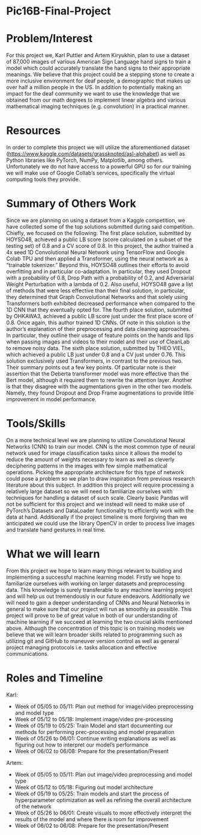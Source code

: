 # Pic16B-Final-Project

# Problem/Interest
For this project we, Karl Puttler and Artem Kiryukhin,  plan to use a dataset of 87,000 images of various American Sign Language hand signs to train a model which could accurately translate the hand signs to their appropriate meanings. We believe that this project could be a stepping stone to create a more inclusive environment for deaf people, a demographic that makes up over half a million people in the US. In addition to potentially making an impact for the deaf community we want to use the knowledge that we obtained from our math degrees to implement linear algebra and various mathematical imaging techniques (e.g. convolution) in a practical manner. 
# Resources
In order to complete this project we will utilize the aforementioned dataset (https://www.kaggle.com/datasets/grassknoted/asl-alphabet) as well as Python libraries like PyTorch, NumPy, Matplotlib, among others. Unfortunately we do not have access to a powerful GPU so for our training we will make use of Google Collab’s services, specifically the virtual computing tools they provide. 

# Summary of Others Work
Since we are planning on using a dataset from a Kaggle competition, we have collected some of the top solutions submitted during said competition. Chiefly, we focused on the following:
The first place solution, submitted by HOYSO48, achieved a public LB score (score calculated on a subset of the testing set) of 0.8 and a CV score of 0.8. In this project, the author trained a 4x seed 1D Convolutional Neural Network using TensorFlow and Google Colab TPU and then applied a Transformer, using the neural network as a “trainable tokenizer.” Beyond this, HOYSO48 outlines their efforts to avoid overfitting and in particular co-adaptation. In particular, they used Dropout with a probability of 0.8, Drop Path with a probability of 0.2, and Adversarial Weight Perturbation with a lambda of 0.2. Also useful, HOYSO48 gave a list of methods that were less effective than their final solution, in particular, they determined that Graph Convolutional Networks and that solely using Transformers both exhibited decreased performance when compared to the 1D CNN that they eventually opted for.
The fourth place solution, submitted by OHKAWA3, achieved a public LB score just under the first place score of 0.8. Once again, this author trained 1D CNNs. Of note in this solution is the author’s explanation of their preprocessing and data cleaning approaches. In particular, they outline their usage of feature points on the hands and lips when passing images and videos to their model and their use of CleanLab to remove noisy data. 
The sixth place solution, submitted by THEO VIEL, which achieved a public LB just under 0.8 and a CV just under 0.76. This solution exclusively used Transformers, in contrast to the previous two. Their summary points out a few key points. Of particular note is their assertion that the Deberta transformer model was more effective than the Bert model, although it required them to rewrite the attention layer. Another is that they disagree with the augmentations given in the other two models. Namely, they found Dropout and Drop Frame augmentations to provide little improvement in model performance.

# Tools/Skills
On a more technical level we are planning to utilize Convolutional Neural Networks (CNN) to train our model. CNN is the most common type of neural network used for image classification tasks since it allows the model to reduce the amount of weights necessary to learn as well as cleverly deciphering patterns in the images with few simple mathematical operations. Picking the appropriate architecture for this type of network could pose a problem so we plan to draw inspiration from previous research literature about this subject. In addition this project will require processing a relatively large dataset so we will need to familiarize ourselves with techniques for handling a dataset of such scale. Clearly basic Pandas will not be sufficient for this project and we instead will need to make use of PyTorch’s Datasets and DataLoader functionality to efficiently work with the data at hand. Additionally if the project timeline is more forgiving than we anticipated we could use the library OpenCV in order to process live images and translate hand gestures in real time. 

# What we will learn
From this project we hope to learn many things relevant to building and implementing a successful machine learning model. Firstly we hope to familiarize ourselves with working on larger datasets and preprocessing data. This knowledge is surely transferable to any machine learning project and will help us out tremendously in our future endeavors. Additionally we will need to gain a deeper understanding of CNNs and Neural Networks in general to make sure that our project will run as smoothly as possible. This project will prove to be of great value in both of our understanding of machine learning if we succeed at learning the two crucial skills mentioned above. Although the concentration of this topic is on training models we believe that we will learn broader skills related to programming such as utilizing git and GitHub to maneuver version control as well as general project managing protocols i.e. tasks allocation and effective communications. 

# Roles and Timeline
Karl:
- Week of 05/05 to 05/11: Plan out method for image/video preprocessing and model type
- Week of 05/12 to 05/18: Implement image/video pre-processing
- Week of 05/19 to 05/25: Train Model and start documenting our methods for performing prec-processing and model preparation 
- Week of 05/26 to 06/01: Continue writing explanations as well as figuring out how to interpret our model’s performance
- Week of 06/02 to 06/08: Prepare for the presentation/Present

Artem:
- Week of 05/05 to 05/11: Plan out image/video preprocessing and model type
- Week of 05/12 to 05/18: Figuring out model architecture 
- Week of 05/19 to 05/25: Train models and start the process of hyperparameter optimization as well as refining the overall architecture of the network 
- Week of 05/26 to 06/01: Create visuals to more effectively interpret the results of the model and where there is room for improvement
- Week of 06/02 to 06/08: Prepare for the presentation/Present
